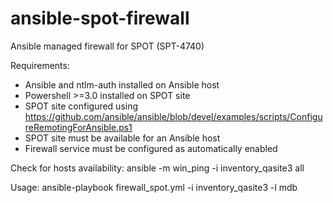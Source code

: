 # ansible-spot-firewall

Ansible managed firewall for SPOT (SPT-4740)

Requirements:

- Ansible and ntlm-auth installed on Ansible host
- Powershell >=3.0 installed on SPOT site
- SPOT site configured using https://github.com/ansible/ansible/blob/devel/examples/scripts/ConfigureRemotingForAnsible.ps1
- SPOT site must be available for an Ansible host
- Firewall service must be configured as automatically enabled 

Check for hosts availability:
ansible -m win_ping -i inventory_qasite3 all

Usage:
ansible-playbook firewall_spot.yml -i inventory_qasite3 -l mdb